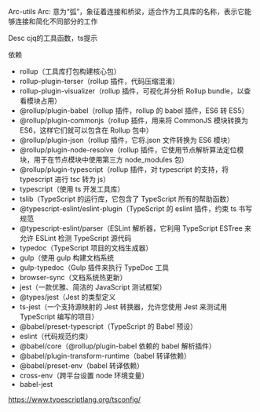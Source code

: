 
Arc-utils
Arc: 意为“弧”，象征着连接和桥梁，适合作为工具库的名称，表示它能够连接和简化不同部分的工作


Desc
cjq的工具函数，ts提示



依赖
- rollup（工具库打包构建核心包）
- rollup-plugin-terser（rollup 插件，代码压缩混淆）
- rollup-plugin-visualizer（rollup 插件，可视化并分析 Rollup bundle，以查看模块占用）
- @rollup/plugin-babel（rollup 插件，rollup 的 babel 插件，ES6 转 ES5）
- @rollup/plugin-commonjs（rollup 插件，用来将 CommonJS 模块转换为 ES6，这样它们就可以包含在 Rollup 包中）
- @rollup/plugin-json（rollup 插件，它将.json 文件转换为 ES6 模块）
- @rollup/plugin-node-resolve（rollup 插件，它使用节点解析算法定位模块，用于在节点模块中使用第三方 node_modules 包）
- @rollup/plugin-typescript（rollup 插件，对 typescript 的支持，将 typescript 进行 tsc 转为 js）
- typescript（使用 ts 开发工具库）
- tslib（TypeScript 的运行库，它包含了 TypeScript 所有的帮助函数）
- @typescript-eslint/eslint-plugin（TypeScript 的 eslint 插件，约束 ts 书写规范
- @typescript-eslint/parser（ESLint 解析器，它利用 TypeScript ESTree 来允许 ESLint 检测 TypeScript 源代码
- typedoc（TypeScript 项目的文档生成器）
-  gulp（使用 gulp 构建文档系统
- gulp-typedoc（Gulp 插件来执行 TypeDoc 工具
- browser-sync（文档系统热更新）
- jest（一款优雅、简洁的 JavaScript 测试框架）
- @types/jest（Jest 的类型定义
- ts-jest（一个支持源映射的 Jest 转换器，允许您使用 Jest 来测试用 TypeScript 编写的项目）
- @babel/preset-typescript（TypeScript 的 Babel 预设）
- eslint（代码规范约束）
- @babel/core（@rollup/plugin-babel 依赖的 babel 解析插件）
- @babel/plugin-transform-runtime（babel 转译依赖）
- @babel/preset-env（babel 转译依赖）
- cross-env（跨平台设置 node 环境变量）
- babel-jest

https://www.typescriptlang.org/tsconfig/